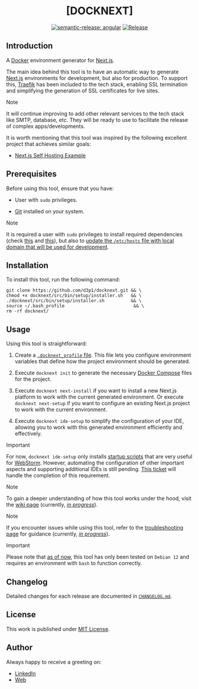<div align=center>

# [DOCKNEXT]

[![semantic-release: angular](https://img.shields.io/badge/semantic--release-angular-e10079?logo=semantic-release)](https://github.com/semantic-release/semantic-release)
[![Release](https://github.com/d3p1/docknext/actions/workflows/release.yml/badge.svg)](https://github.com/d3p1/docknext/actions/workflows/release.yml)

</div>

## Introduction

A [Docker](https://www.docker.com/) environment generator for [Next.js](https://nextjs.org/).

The main idea behind this tool is to have an automatic way to generate [Next.js](https://nextjs.org/) environments for development, but also for production. To support this, [Traefik](https://doc.traefik.io/traefik/) has been included to the tech stack, enabling SSL termination and simplifying the generation of SSL certificates for live sites.

> [!NOTE]
> It will continue improving to add other relevant services to the tech stack like SMTP, database, etc. They will be ready to use to facilitate the release of complex apps/developments.

It is worth mentioning that this tool was inspired by the following excellent project that achieves similar goals:

- [Next.js Self Hosting Example](https://github.com/leerob/next-self-host)

## Prerequisites

Before using this tool, ensure that you have:

- User with `sudo` privileges.

- [Git](https://git-scm.com/) installed on your system.

> [!NOTE]
> It is required a user with `sudo` privileges to install required dependencies (check [this](https://github.com/d3p1/docknext/blob/main/src/bin/lib/utils/docker/install.sh) and [this](https://github.com/d3p1/docknext/blob/main/src/bin/lib/utils/mkcert/install.sh)), but also to [update the `/etc/hosts` file with local domain that will be used for development](https://github.com/d3p1/docknext/blob/main/src/bin/lib/init/development/configure-host.sh#L78).

## Installation

To install this tool, run the following command:

```shell
git clone https://github.com/d3p1/docknext.git && \
chmod +x docknext/src/bin/setup/installer.sh   && \
./docknext/src/bin/setup/installer.sh          && \
source ~/.bash_profile                          && \
rm -rf docknext/
```

## Usage

Using this tool is straightforward:

1. Create a [`.docknext_profile` file](https://github.com/d3p1/docknext/blob/main/src/bin/etc/.docknext_profile.sample). This file lets you configure environment variables that define how the project environment should be generated.

2. Execute `docknext init` to generate the necessary [Docker Compose](https://docs.docker.com/compose/) files for the project.

3. Execute `docknext next-install` if you want to install a new Next.js platform to work with the current generated environment. Or execute `docknext next-setup` if you want to configure an existing Next.js project to work with the current environment.

4. Execute `docknext ide-setup` to simplify the configuration of your IDE, allowing you to work with this generated environment efficiently and effectively.

> [!IMPORTANT]
> For now, `docknext ide-setup` only installs [startup scripts](https://www.jetbrains.com/help/webstorm/settings-tools-startup-tasks.html) that are very useful for [WebStorm](https://www.jetbrains.com/webstorm/). However, automating the configuration of other important aspects and supporting additional IDEs is still pending. [This ticket](https://github.com/d3p1/docknext/issues/6) will handle the completion of this requirement.

> [!NOTE]
> To gain a deeper understanding of how this tool works under the hood, visit the [wiki page](https://github.com/d3p1/docknext/wiki) (currently, [_in progress_](https://github.com/d3p1/docknext/issues/4)).

> [!NOTE]
> If you encounter issues while using this tool, refer to the [troubleshooting page](https://github.com/d3p1/docknext/wiki/%5B8%5D-Troubleshooting) for guidance (currently, [_in progress_](https://github.com/d3p1/docknext/issues/4)).

> [!IMPORTANT]
> Please note that [as of now](https://github.com/d3p1/docknext/issues/3), this tool has only been tested on `Debian 12` and requires an environment with `bash` to function correctly.

## Changelog

Detailed changes for each release are documented in [`CHANGELOG.md`](./CHANGELOG.md).

## License

This work is published under [MIT License](./LICENSE).

## Author

Always happy to receive a greeting on:

- [LinkedIn](https://www.linkedin.com/in/cristian-marcelo-de-picciotto/) 
- [Web](https://d3p1.dev/)
